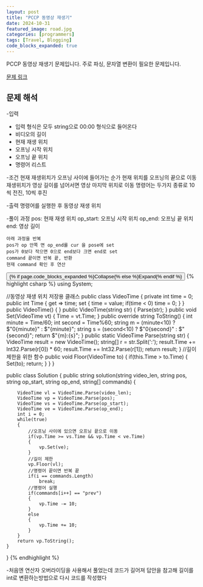```yaml
---
layout: post
title: "PCCP 동영상 재생기"
date: 2024-10-31
featured_image: road.jpg
categories: [programmers]
tags: [Travel, Blogging]
code_blocks_expanded: true
---
```



PCCP 동영상 재생기 문제입니다. 주로 파싱, 문자열 변환이 필요한 문제입니다.

[문제 링크](https://school.programmers.co.kr/learn/courses/30/lessons/258712)

## 문제 해석

-입력
- 입력 형식은 모두 string으로 00:00 형식으로 들어온다
- 비디오의 길이 
- 현재 재생 위치
- 오프닝 시작 위치
- 오프닝 끝 위치
- 명령어 리스트

-조건
현재 재생위치가 오프닝 사이에 들어가는 순가 현재 위치를 오프닝의 끝으로 이동
재생위치가 영상 길이를 넘어서면 영상 마지막 위치로 이동
명령어는 두가지 종류로 10씩 전진, 10씩 후진

-출력
명령어를 실행한 후 동영상 재생 위치

-풀이 과정
pos: 현재 재생 위치
op_start: 오프닝 시작 위치
op_end: 오프닝 끝 위치
end: 영상 길이

    아래 과정을 반복
    pos가 op 안쪽 면 op_end롤 cur 을 pose에 set
    pos가 0보다 작으면 0으로 end보다 크면 end로 set
    command 끝이면 반복 끝, 반환
    현재 command 확인 후 연산



<div class="code-block-container {% if page.code_blocks_expanded %}expanded{% endif %}">
    <button class="code-toggle">{% if page.code_blocks_expanded %}Collapse{% else %}Expand{% endif %}</button>
    {% highlight csharp %}
using System;

//동영상 재생 위치 저장용 클래스
public class VideoTime
{
    private int time = 0;
    public int Time
    {
        get => time;
        set
        {
            time = value;
            if(time < 0)
                time = 0;
        }
    }
    public VideoTime()
    {
    }
    public VideoTime(string str)
    {
        Parse(str);
    }
    public void Set(VideoTime vt)
    {
        Time = vt.Time;
    }
    public override string ToString()
    {
        int minute = Time/60;
        int second = Time%60;
        string m = (minute<10) ? $"0{minute}" : $"{minute}";
        string s = (second<10) ? $"0{second}" : $"{second}";
        return $"{m}:{s}";
    }
    public static VideoTime Parse(string str)
    {
        VideoTime result = new VideoTime();
        string[] r = str.Split(':');
        result.Time += Int32.Parse(r[0]) * 60;
        result.Time += Int32.Parse(r[1]);
        return result;
    }
    //길이 제한을 위한 함수
    public void Floor(VideoTime to)
    {
        if(this.Time > to.Time)
        {
            Set(to);
            return;
        }
    }
}

public class Solution {
    public string solution(string video_len, string pos, string op_start, string op_end, string[] commands) {
        
        VideoTime vl = VideoTime.Parse(video_len);
        VideoTime vp = VideoTime.Parse(pos);
        VideoTime vs = VideoTime.Parse(op_start);
        VideoTime ve = VideoTime.Parse(op_end);
        int i = 0;
        while(true)
        {
            //오프닝 사이에 있으면 오프닝 끝으로 이동
            if(vp.Time >= vs.Time && vp.Time < ve.Time)
            {
                vp.Set(ve);
            }
            //길이 제한
            vp.Floor(vl);
            //명령어 끝이면 반복 끝
            if(i == commands.Length)
                break;
            //명령어 실행
            if(commands[i++] == "prev")
            {
                vp.Time -= 10;
            }
            else
            {
                vp.Time += 10;
            }
        }
        return vp.ToString();
    }
}
    {% endhighlight %}
</div>

-처음엔 연산자 오버라이딩을 사용해서 풀었는데 코드가 길어져 답안을 참고해 길이를 int로 변환하는방법으로 다시 코드를 작성했다